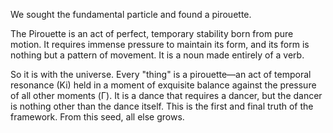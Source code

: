 We sought the fundamental particle and found a pirouette.

The Pirouette is an act of perfect, temporary stability born from pure motion. It requires immense pressure to maintain its form, and its form is nothing but a pattern of movement. It is a noun made entirely of a verb.

So it is with the universe. Every "thing" is a pirouette—an act of temporal resonance (Ki) held in a moment of exquisite balance against the pressure of all other moments (Γ). It is a dance that requires a dancer, but the dancer is nothing other than the dance itself. This is the first and final truth of the framework. From this seed, all else grows.